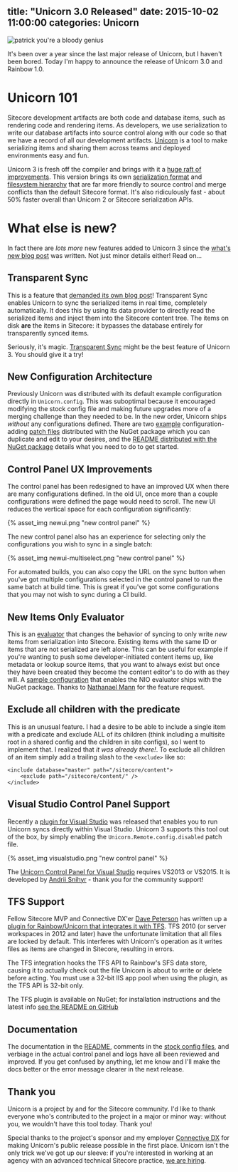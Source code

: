 title: "Unicorn 3.0 Released"
date: 2015-10-02 11:00:00
categories: Unicorn
---

![patrick you're a bloody genius](http://kamsar.net/index.php/2015/09/Unicorn-3-What-s-new/Unicorn_logo.png)

It's been over a year since the last major release of Unicorn, but I haven't been bored. Today I'm happy to announce the release of Unicorn 3.0 and Rainbow 1.0.

# Unicorn 101

Sitecore development artifacts are both code and database items, such as rendering code and rendering items. As developers, we use serialization to write our database artifacts into source control along with our code so that we have a record of all our development artifacts. [Unicorn](https://github.com/kamsar/Unicorn) is a tool to make serializing items and sharing them across teams and deployed environments easy and fun.

Unicorn 3 is fresh off the compiler and brings with it a [huge raft of improvements](http://kamsar.net/index.php/2015/09/Unicorn-3-What-s-new/). This version brings its own [serialization format](http://kamsar.net/index.php/2015/07/Rethinking-the-Sitecore-Serialization-Format-Unicorn-3-Preview-part-1/) and [filesystem hierarchy](http://kamsar.net/index.php/2015/08/Reinventing-the-Serialization-File-System-Rainbow-Preview-Part-2/) that are far more friendly to source control and merge conflicts than the default Sitecore format. It's also ridiculously fast - about 50% faster overall than Unicorn 2 or Sitecore serialization APIs.

# What else is new?

In fact there are _lots more_ new features added to Unicorn 3 since the [what's new blog post](http://kamsar.net/index.php/2015/09/Unicorn-3-What-s-new/) was written. Not just minor details either! Read on...

## Transparent Sync
This is a feature that [demanded its own blog post](http://kamsar.net/index.php/2015/10/Unicorn-Introducing-Transparent-Sync/)! Transparent Sync enables Unicorn to sync the serialized items in real time, completely automatically. It does this by using its data provider to directly read the serialized items and inject them into the Sitecore content tree. The items on disk **are** the items in Sitecore: it bypasses the database entirely for transparently synced items.

Seriously, it's magic. [Transparent Sync](http://kamsar.net/index.php/2015/10/Unicorn-Introducing-Transparent-Sync/) might be the best feature of Unicorn 3. You should give it a try!

## New Configuration Architecture

Previously Unicorn was distributed with its default example configuration directly in `Unicorn.config`. This was suboptimal because it encouraged modifying the stock config file and making future upgrades more of a merging challenge than they needed to be. In the new order, Unicorn ships _without_ any configurations defined. There are two [example](https://github.com/kamsar/Unicorn/blob/master/src/Unicorn/Standard%20Config%20Files/Unicorn.Configs.Default.example) configuration-adding [patch files](https://github.com/kamsar/Unicorn/blob/master/src/Unicorn/Standard%20Config%20Files/Unicorn.Configs.NewItemsOnly.example) distributed with the NuGet package which you can duplicate and edit to your desires, and the [README distributed with the NuGet package](https://github.com/kamsar/Unicorn/blob/master/Build/Unicorn.nuget/readme.txt) details what you need to do to get started.

## Control Panel UX Improvements

The control panel has been redesigned to have an improved UX when there are many configurations defined. In the old UI, once more than a couple configurations were defined the page would need to scroll. The new UI reduces the vertical space for each configuration significantly:

{% asset_img newui.png "new control panel" %}

The new control panel also has an experience for selecting only the configurations you wish to sync in a single batch:

{% asset_img newui-multiselect.png "new control panel" %}

For automated builds, you can also copy the URL on the sync button when you've got multiple configurations selected in the control panel to run the same batch at build time. This is great if you've got some configurations that you may not wish to sync during a CI build.

## New Items Only Evaluator

This is an [evaluator](https://github.com/kamsar/Unicorn#evaluator) that changes the behavior of syncing to only write _new_ items from serialization into Sitecore. Existing items with the same ID or items that are not serialized are left alone. This can be useful for example if you're wanting to push some developer-initiated content items up, like metadata or lookup source items, that you want to always exist but once they have been created they become the content editor's to do with as they will. A [sample configuration](https://github.com/kamsar/Unicorn/blob/master/src/Unicorn/Standard%20Config%20Files/Unicorn.Configs.NewItemsOnly.example) that enables the NIO evaluator ships with the NuGet package. Thanks to [Nathanael Mann](https://twitter.com/cardinal252) for the feature request.

## Exclude all children with the predicate

This is an unusual feature. I had a desire to be able to include a single item with a predicate and exclude ALL of its children (think including a multisite root in a shared config and the children in site configs), so I went to implement that. I realized that _it was already there!_. To exclude all children of an item simply add a trailing slash to the `<exclude>` like so:

	<include database="master" path="/sitecore/content">
		<exclude path="/sitecore/content/" />
	</include>

## Visual Studio Control Panel Support

Recently a [plugin for Visual Studio](https://visualstudiogallery.msdn.microsoft.com/64439022-f470-422a-b663-fbb89aaf6e86) was released that enables you to run Unicorn syncs directly within Visual Studio. Unicorn 3 supports this tool out of the box, by simply enabling the `Unicorn.Remote.config.disabled` patch file. 

{% asset_img visualstudio.png "new control panel" %}

The [Unicorn Control Panel for Visual Studio](https://visualstudiogallery.msdn.microsoft.com/64439022-f470-422a-b663-fbb89aaf6e86) requires VS2013 or VS2015. It is developed by [Andrii Snihyr](https://twitter.com/berserkerdotnet) - thank you for the community support!

## TFS Support

Fellow Sitecore MVP and Connective DX'er [Dave Peterson](https://twitter.com/petersondave) has written up a [plugin for Rainbow/Unicorn that integrates it with TFS](https://github.com/PetersonDave/Rainbow.Tfs). TFS 2010 (or server workspaces in 2012 and later) have the unfortunate limitation that all files are locked by default. This interferes with Unicorn's operation as it writes files as items are changed in Sitecore, resulting in errors.

The TFS integration hooks the TFS API to Rainbow's SFS data store, causing it to actually check out the file Unicorn is about to write or delete before acting. You must use a 32-bit IIS app pool when using the plugin, as the TFS API is 32-bit only.

The TFS plugin is available on NuGet; for installation instructions and the latest info [see the README on GitHub](https://github.com/PetersonDave/Rainbow.Tfs/blob/master/README.md)

## Documentation

The documentation in the [README](https://github.com/kamsar/Unicorn/blob/master/README.md), comments in the [stock config files](https://github.com/kamsar/Unicorn/tree/master/src/Unicorn/Standard%20Config%20Files), and verbiage in the actual control panel and logs have all been reviewed and improved. If you get confused by anything, let me know and I'll make the docs better or the error message clearer in the next release.

## Thank you

Unicorn is a project by and for the Sitecore community. I'd like to thank everyone who's contributed to the project in a major or minor way: without you, we wouldn't have this tool today. Thank you!

Special thanks to the project's sponsor and my employer [Connective DX](https://www.connectivedx.com/) for making Unicorn's public release possible in the first place. Unicorn isn't the only trick we've got up our sleeve: if you're interested in working at an agency with an advanced technical Sitecore practice, [we are hiring](https://www.connectivedx.com/connect/careers).